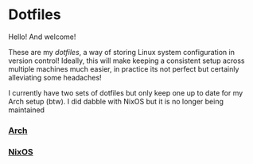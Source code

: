 # Dotfiles

Hello! And welcome! 

These are my _dotfiles_, a way of storing Linux system configuration in version control! Ideally, this will make keeping a consistent setup across multiple machines much easier, in practice its not perfect but certainly alleviating some headaches!

I currently have two sets of dotfiles but only keep one up to date for my Arch setup (btw). I did dabble with NixOS but it is no longer being maintained


### [Arch](<https://github.com/BenjaminPalko/dotfiles/tree/arch(btw)>)

### [NixOS](https://github.com/BenjaminPalko/dotfiles/tree/nixos)
